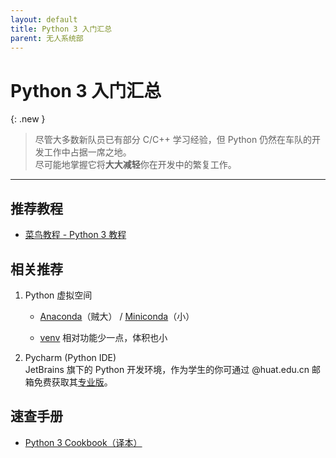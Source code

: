 ```yaml
---
layout: default
title: Python 3 入门汇总
parent: 无人系统部
---
```


# Python 3 入门汇总

{: .new }
> 尽管大多数新队员已有部分 C/C++ 学习经验，但 Python 仍然在车队的开发工作中占据一席之地。  
> 尽可能地掌握它将**大大减轻**你在开发中的繁复工作。

---

## 推荐教程

- [菜鸟教程 - Python 3 教程](https://www.runoob.com/python3/python3-tutorial.html)

## 相关推荐

1.  Python 虚拟空间  
    - [Anaconda](https://repo.anaconda.com/archive/Anaconda3-2022.05-Linux-x86_64.sh)（贼大） / [Miniconda](https://repo.anaconda.com/miniconda/Miniconda3-latest-Linux-x86_64.sh)（小）
    
    - [venv](https://docs.python.org/zh-cn/3/library/venv.html) 相对功能少一点，体积也小

2. Pycharm (Python IDE)  
   JetBrains 旗下的 Python 开发环境，作为学生的你可通过 @huat.edu.cn 邮箱免费获取其[专业版](https://www.jetbrains.com/pycharm/download/)。

## 速查手册

- [Python 3 Cookbook（译本）](https://python3-cookbook.readthedocs.io/zh_CN/latest/preface.html)